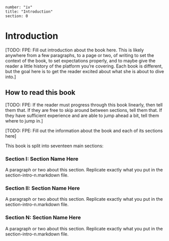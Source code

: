 ```metadata
number: "iv"
title: "Introduction"
section: 0
```

# Introduction

[TODO: FPE: Fill out introduction about the book here. This is likely anywhere from a few paragraphs, to a page or two, of writing to set the context of the book, to set expectations properly, and to maybe give the reader a little history of the platform you’re covering. Each book is different, but the goal here is to get the reader excited about what she is about to dive into.]


## How to read this book

[TODO: FPE: If the reader must progress through this book linearly, then tell them that. If they are free to skip around between sections, tell them that. If they have sufficient experience and are able to jump ahead a bit, tell them where to jump in.]

[TODO: FPE: Fill out the information about the book and each of its sections here]

This book is split into seventeen main sections:

### Section I: Section Name Here

A paragraph or two about this section. Replicate exactly what you put in the section-intro-n.markdown file.

### Section II: Section Name Here

A paragraph or two about this section. Replicate exactly what you put in the section-intro-n.markdown file.

### Section N: Section Name Here

A paragraph or two about this section. Replicate exactly what you put in the section-intro-n.markdown file.




